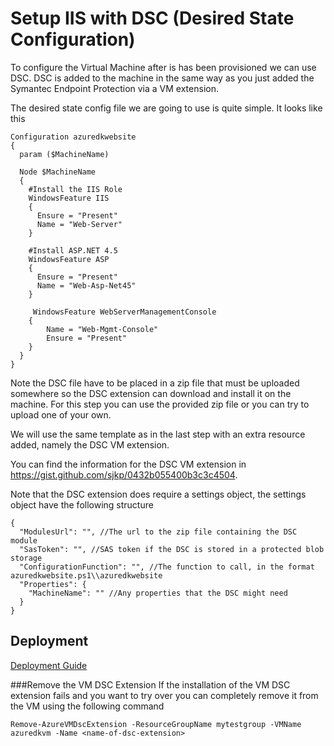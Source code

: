 # Setup IIS with DSC (Desired State Configuration)
To configure the Virtual Machine after is has been provisioned we can use DSC. DSC is added to the machine in the same way as you just added the Symantec Endpoint Protection via a VM extension.

The desired state config file we are going to use is quite simple. It looks like this
```
Configuration azuredkwebsite
{
  param ($MachineName)

  Node $MachineName
  {
    #Install the IIS Role
    WindowsFeature IIS
    {
      Ensure = "Present"
      Name = "Web-Server"
    }

    #Install ASP.NET 4.5
    WindowsFeature ASP
    {
      Ensure = "Present"
      Name = "Web-Asp-Net45"
    }

     WindowsFeature WebServerManagementConsole
    {
        Name = "Web-Mgmt-Console"
        Ensure = "Present"
    }
  }
} 
```
Note the DSC file have to be placed in a zip file that must be uploaded somewhere so the DSC extension can download and install it on the machine. For this step you can use the provided zip file or you can try to upload one of your own.

We will use the same template as in the last step with an extra resource added, namely the DSC VM extension. 

You can find the information for the DSC VM extension in https://gist.github.com/sjkp/0432b055400b3c3c4504. 

Note that the DSC extension does require a settings object, the settings object have the following structure
```
{
  "ModulesUrl": "", //The url to the zip file containing the DSC module
  "SasToken": "", //SAS token if the DSC is stored in a protected blob storage
  "ConfigurationFunction": "", //The function to call, in the format azuredkwebsite.ps1\\azuredkwebsite
  "Properties": {
    "MachineName": "" //Any properties that the DSC might need
  }
}
``` 
## Deployment
[Deployment Guide](../docs/deployment.md)

###Remove the VM DSC Extension
If the installation of the VM DSC extension fails and you want to try over you can completely remove it from the VM using the following command
```
Remove-AzureVMDscExtension -ResourceGroupName mytestgroup -VMName azuredkvm -Name <name-of-dsc-extension>
```
